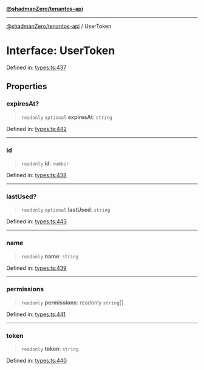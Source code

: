 [**@shadmanZero/tenantos-api**](../README.md)

***

[@shadmanZero/tenantos-api](../globals.md) / UserToken

# Interface: UserToken

Defined in: [types.ts:437](https://github.com/shadmanZero/tenantos-api/blob/1519ecac4035082956b06ca1cf266b8ad4cc7904/src/types.ts#L437)

## Properties

### expiresAt?

> `readonly` `optional` **expiresAt**: `string`

Defined in: [types.ts:442](https://github.com/shadmanZero/tenantos-api/blob/1519ecac4035082956b06ca1cf266b8ad4cc7904/src/types.ts#L442)

***

### id

> `readonly` **id**: `number`

Defined in: [types.ts:438](https://github.com/shadmanZero/tenantos-api/blob/1519ecac4035082956b06ca1cf266b8ad4cc7904/src/types.ts#L438)

***

### lastUsed?

> `readonly` `optional` **lastUsed**: `string`

Defined in: [types.ts:443](https://github.com/shadmanZero/tenantos-api/blob/1519ecac4035082956b06ca1cf266b8ad4cc7904/src/types.ts#L443)

***

### name

> `readonly` **name**: `string`

Defined in: [types.ts:439](https://github.com/shadmanZero/tenantos-api/blob/1519ecac4035082956b06ca1cf266b8ad4cc7904/src/types.ts#L439)

***

### permissions

> `readonly` **permissions**: readonly `string`[]

Defined in: [types.ts:441](https://github.com/shadmanZero/tenantos-api/blob/1519ecac4035082956b06ca1cf266b8ad4cc7904/src/types.ts#L441)

***

### token

> `readonly` **token**: `string`

Defined in: [types.ts:440](https://github.com/shadmanZero/tenantos-api/blob/1519ecac4035082956b06ca1cf266b8ad4cc7904/src/types.ts#L440)

